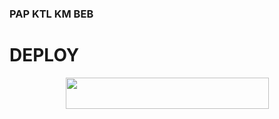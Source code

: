 ### PAP KTL KM BEB
# DEPLOY

<p align="center"><a href="https://heroku.com/deploy?template=https://github.com/rioprojectx/ManagerBot">
  <img src="https://img.shields.io/badge/Deploy%20To%20Heroku-aqua?style=flat&logo=heroku" width="325" height="50.100" /></a></p>
